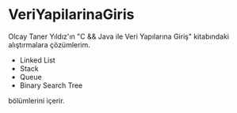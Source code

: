 # VeriYapilarinaGiris
Olcay Taner Yıldız'ın "C &amp;&amp; Java ile Veri Yapılarına Giriş" kitabındaki alıştırmalara çözümlerim.

* Linked List
* Stack
* Queue
* Binary Search Tree

bölümlerini içerir.
